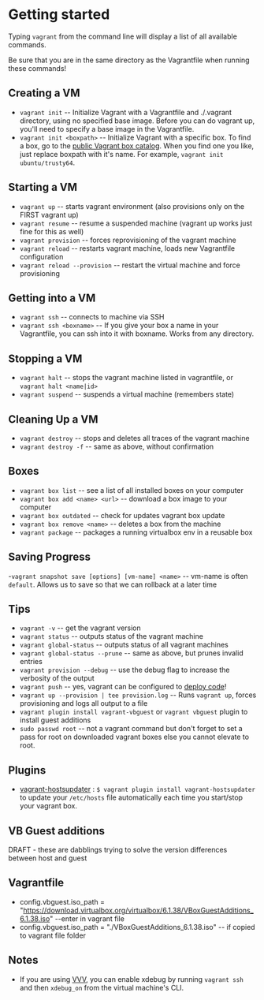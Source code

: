# Getting started  

Typing `vagrant` from the command line will display a list of all available commands.

Be sure that you are in the same directory as the Vagrantfile when running these commands!

## Creating a VM  

- `vagrant init`           -- Initialize Vagrant with a Vagrantfile and ./.vagrant directory, using no specified base image. Before you can do vagrant up, you'll need to specify a base image in the Vagrantfile.
- `vagrant init <boxpath>` -- Initialize Vagrant with a specific box. To find a box, go to the [public Vagrant box catalog](https://app.vagrantup.com/boxes/search). When you find one you like, just replace boxpath with it's name. For example, `vagrant init ubuntu/trusty64`.

## Starting a VM  

- `vagrant up`                  -- starts vagrant environment (also provisions only on the FIRST vagrant up)
- `vagrant resume`              -- resume a suspended machine (vagrant up works just fine for this as well)
- `vagrant provision`           -- forces reprovisioning of the vagrant machine
- `vagrant reload`              -- restarts vagrant machine, loads new Vagrantfile configuration
- `vagrant reload --provision`  -- restart the virtual machine and force provisioning

## Getting into a VM  

- `vagrant ssh`           -- connects to machine via SSH
- `vagrant ssh <boxname>` -- If you give your box a name in your Vagrantfile, you can ssh into it with boxname. Works from any directory.

## Stopping a VM  

- `vagrant halt`        -- stops the vagrant machine listed in vagrantfile, or `vagrant halt <name|id>`
- `vagrant suspend`     -- suspends a virtual machine (remembers state)

## Cleaning Up a VM  

- `vagrant destroy`     -- stops and deletes all traces of the vagrant machine
- `vagrant destroy -f`   -- same as above, without confirmation

## Boxes  

- `vagrant box list`              -- see a list of all installed boxes on your computer
- `vagrant box add <name> <url>`  -- download a box image to your computer
- `vagrant box outdated`          -- check for updates vagrant box update
- `vagrant box remove <name>`   -- deletes a box from the machine
- `vagrant package`               -- packages a running virtualbox env in a reusable box

## Saving Progress  

-`vagrant snapshot save [options] [vm-name] <name>` -- vm-name is often `default`. Allows us to save so that we can rollback at a later time

## Tips  

- `vagrant -v`                    -- get the vagrant version
- `vagrant status`                -- outputs status of the vagrant machine
- `vagrant global-status`         -- outputs status of all vagrant machines
- `vagrant global-status --prune` -- same as above, but prunes invalid entries
- `vagrant provision --debug`     -- use the debug flag to increase the verbosity of the output
- `vagrant push`                  -- yes, vagrant can be configured to [deploy code](http://docs.vagrantup.com/v2/push/index.html)!
- `vagrant up --provision | tee provision.log`  -- Runs `vagrant up`, forces provisioning and logs all output to a file
- `vagrant plugin install vagrant-vbguest` or `vagrant vbguest` plugin to install guest additions
- `sudo passwd root`              -- not a vagrant command but don't forget to set a pass for root on downloaded vagrant boxes else you cannot elevate to root.

## Plugins  

- [vagrant-hostsupdater](https://github.com/cogitatio/vagrant-hostsupdater) : `$ vagrant plugin install vagrant-hostsupdater` to update your `/etc/hosts` file automatically each time you start/stop your vagrant box.

## VB Guest additions  

DRAFT - these are dabblings trying to solve the version differences between host and guest  

## Vagrantfile  

- config.vbguest.iso_path = "https://download.virtualbox.org/virtualbox/6.1.38/VBoxGuestAdditions_6.1.38.iso" --enter in vagrant file
- config.vbguest.iso_path = "./VBoxGuestAdditions_6.1.38.iso" -- if copied to vagrant file folder

## Notes  

- If you are using [VVV](https://github.com/varying-vagrant-vagrants/vvv/), you can enable xdebug by running `vagrant ssh` and then `xdebug_on` from the virtual machine's CLI.
